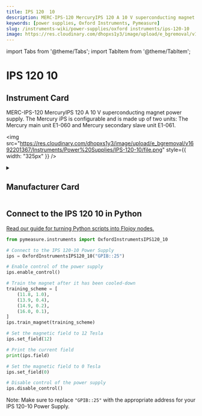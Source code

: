 ```yaml
---
title: IPS 120  10
description: MERC-IPS-120 MercuryIPS 120 A 10 V superconducting magnet power supply. The Mercury iPS is configurable and is made up of two units-> The Mercury main unit E1-060 and Mercury secondary slave unit E1-061.
keywords: [power supplies, Oxford Instruments, Pymeasure]
slug: /instruments-wiki/power-supplies/oxford instruments/ips-120-10
image: https://res.cloudinary.com/dhopxs1y3/image/upload/e_bgremoval/v1692201367/Instruments/Power%20Supplies/IPS-120-10/file.png
---
```


import Tabs from '@theme/Tabs';
import TabItem from '@theme/TabItem';

# IPS 120  10

## Instrument Card

<div className="flex">

<div>

MERC-IPS-120 MercuryIPS 120 A 10 V superconducting magnet power supply. The Mercury iPS is configurable and is made up of two units: The Mercury main unit E1-060 and Mercury secondary slave unit E1-061.

</div>

<img src="https://res.cloudinary.com/dhopxs1y3/image/upload/e_bgremoval/v1692201367/Instruments/Power%20Supplies/IPS-120-10/file.png" style={{ width: "325px" }} />

</div>

<details>
<summary><h2>Manufacturer Card</h2></summary>

<img src="https://res.cloudinary.com/dhopxs1y3/image/upload/e_bgremoval/v1692125988/Instruments/Vendor%20Logos/Oxford_Instruments.png" style={{ width: "100%", objectFit: "cover" }} />

Oxford Instruments plc is a United Kingdom manufacturing and research company that designs and manufactures tools and systems for industry and research. The company is headquartered in Abingdon, Oxfordshire, England, with sites in the United Kingdom, United States, Europe, and Asia.[2] It is listed on the London Stock Exchange and is a constituent of the FTSE 250 Index.[3]. <a href="https://www.oxinst.com/">Website</a>.

<ul>
  <li>Headquarters: Abingdon, United Kingdom</li>
  <li>Yearly Revenue (millions, USD): 367.3</li>
</ul>
</details>

## Connect to the IPS 120  10 in Python

[Read our guide for turning Python scripts into Flojoy nodes.](https://docs.flojoy.ai/custom-nodes/creating-custom-node/)


<Tabs>
<TabItem value="Pymeasure" label="Pymeasure">


```python
from pymeasure.instruments import OxfordInstrumentsIPS120_10

# Connect to the IPS 120-10 Power Supply
ips = OxfordInstrumentsIPS120_10("GPIB::25")

# Enable control of the power supply
ips.enable_control()

# Train the magnet after it has been cooled-down
training_scheme = [
    (11.8, 1.0),
    (13.9, 0.4),
    (14.9, 0.2),
    (16.0, 0.1),
]
ips.train_magnet(training_scheme)

# Set the magnetic field to 12 Tesla
ips.set_field(12)

# Print the current field
print(ips.field)

# Set the magnetic field to 0 Tesla
ips.set_field(0)

# Disable control of the power supply
ips.disable_control()
```

Note: Make sure to replace `"GPIB::25"` with the appropriate address for your IPS 120-10 Power Supply.

</TabItem>
</Tabs>